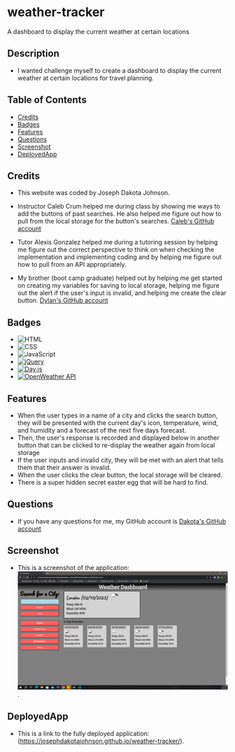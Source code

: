 # weather-tracker
A dashboard to display the current weather at certain locations

## Description

 - I wanted challenge myself to create a dashboard to display the current weather at certain locations for travel planning.

## Table of Contents

  - [Credits](#credits)
  - [Badges](#badges)
  - [Features](#features)
  - [Questions](#questions)
  - [Screenshot](#screenshot)
  - [DeployedApp](#deployedApp)

## Credits

 - This website was coded by Joseph Dakota Johnson.

 - Instructor Caleb Crum helped me during class by showing me ways to add the buttons of past searches. He also helped me figure out how to pull from the local storage for the button's searches. [Caleb's GitHub account](https://github.com/CalebCrumInstructor)

 - Tutor Alexis Gonzalez helped me during a tutoring session by helping me figure out the correct perspective to think on when checking the implementation and implementing coding and by helping me figure out how to pull from an API appropriately.

 - My brother (boot camp graduate) helped out by helping me get started on creating my variables for saving to local storage, helping me figure out the alert if the user's input is invalid, and helping me create the clear button. [Dylan's GitHub account](https://github.com/dylanstormjohnson)

## Badges

 - ![HTML](https://img.shields.io/badge/-HTML5-black?style=flat-square&logo=html5)
 - ![CSS](https://img.shields.io/badge/-CSS3-black?style=flat-square&logo=css3)
 - ![JavaScript](https://img.shields.io/badge/logo-javascript-blue?logo=javascript)
 - [![jQuery](https://img.shields.io/badge/jQuery-Documentation-blue.svg)](https://api.jquery.com/)
 - [![Day.js](https://img.shields.io/badge/Day.js-Documentation-blue.svg)](https://day.js.org/)
 - [![OpenWeather API](https://img.shields.io/badge/OpenWeather%20API-Documentation-blue.svg)](https://openweathermap.org/api)

## Features

 - When the user types in a name of a city and clicks the search button, they will
    be presented with the current day's icon, temperature, wind, and humidity and a forecast of the next five days forecast.
 - Then, the user's response is recorded and displayed below in another button that
    can be clicked to re-display the weather again from local storage
 - If the user inputs and invalid city, they will be met with an alert that tells
    them that their answer is invalid.
 - When the user clicks the clear button, the local storage will be cleared.
 - There is a super hidden secret easter egg that will be hard to find.

## Questions

 - If you have any questions for me, my GitHub account is [Dakota's GitHub account](https://github.com/josephdakotajohnson)
 
## Screenshot

 - This is a screenshot of the application: ![Application Screenshot](assets/images/Screen_Capture.PNG).
 
## DeployedApp

 - This is a link to the fully deployed application: (https://josephdakotajohnson.github.io/weather-tracker/).